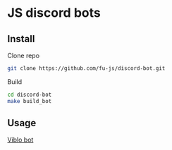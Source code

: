 # JS discord bots

## Install
Clone repo
```bash
git clone https://github.com/fu-js/discord-bot.git
```
Build
```bash
cd discord-bot
make build_bot
```
## Usage
[Viblo bot](./cmd/viblo/readme.md)